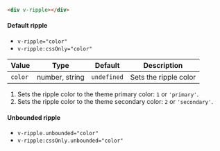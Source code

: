 ```html
<div v-ripple></div>
```

#### Default ripple

- `v-ripple="color"`
- `v-ripple:cssOnly="color"`

| Value   | Type           | Default     | Description           |
| ------- | -------------- | ----------- | --------------------- |
| `color` | number, string | `undefined` | Sets the ripple color |

1.  Sets the ripple color to the theme primary color: `1` or `'primary'`.
2.  Sets the ripple color to the theme secondary color: `2` or `'secondary'`.

#### Unbounded ripple

- `v-ripple.unbounded="color"`
- `v-ripple:cssOnly.unbounded="color"`
